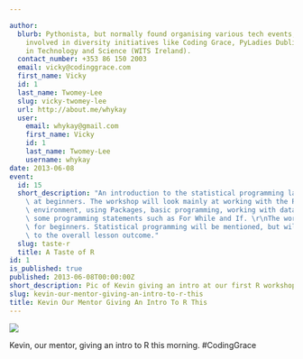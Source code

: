 ```yaml
---

author:
  blurb: Pythonista, but normally found organising various tech events, and now heavily
    involved in diversity initiatives like Coding Grace, PyLadies Dublin, and Women
    in Technology and Science (WITS Ireland).
  contact_number: +353 86 150 2003
  email: vicky@codinggrace.com
  first_name: Vicky
  id: 1
  last_name: Twomey-Lee
  slug: vicky-twomey-lee
  url: http://about.me/whykay
  user:
    email: whykay@gmail.com
    first_name: Vicky
    id: 1
    last_name: Twomey-Lee
    username: whykay
date: 2013-06-08
event:
  id: 15
  short_description: "An introduction to the statistical programming language R, aimed\
    \ at beginners. The workshop will look mainly at working with the R programming\
    \ environment, using Packages, basic programming, working with data objects and\
    \ some programming statements such as For While and If. \r\nThe workshop is intended\
    \ for beginners. Statistical programming will be mentioned, but will be tangential\
    \ to the overall lesson outcome."
  slug: taste-r
  title: A Taste of R
id: 1
is_published: true
published: 2013-06-08T00:00:00Z
short_description: Pic of Kevin giving an intro at our first R workshop this morning.
slug: kevin-our-mentor-giving-an-intro-to-r-this
title: Kevin Our Mentor Giving An Intro To R This
---
```



<img src="http://31.media.tumblr.com/e38ede17db6ad59d63e7e5534af73604/tumblr_mo2j96OSSM1ryeu4co1_400.jpg"><br/><p>Kevin, our mentor, giving an intro to R this morning. #CodingGrace</p>